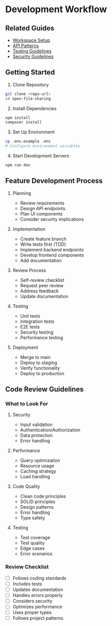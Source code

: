 # Development Workflow

## Related Guides

- [Workspace Setup](./01-workspace.md)
- [API Patterns](./guidelines/api-patterns.md)
- [Testing Guidelines](./guidelines/testing.md)
- [Security Guidelines](./guidelines/security.md)

## Getting Started

1. Clone Repository

```bash
git clone <repo-url>
cd open-file-sharing
```

2. Install Dependencies

```bash
npm install
composer install
```

3. Set Up Environment

```bash
cp .env.example .env
# Configure environment variables
```

4. Start Development Servers

```bash
npm run dev
```

## Feature Development Process

1. Planning

   - Review requirements
   - Design API endpoints
   - Plan UI components
   - Consider security implications

2. Implementation

   - Create feature branch
   - Write tests first (TDD)
   - Implement backend endpoints
   - Develop frontend components
   - Add documentation

3. Review Process

   - Self-review checklist
   - Request peer review
   - Address feedback
   - Update documentation

4. Testing

   - Unit tests
   - Integration tests
   - E2E tests
   - Security testing
   - Performance testing

5. Deployment
   - Merge to main
   - Deploy to staging
   - Verify functionality
   - Deploy to production

## Code Review Guidelines

### What to Look For

1. Security

   - Input validation
   - Authentication/Authorization
   - Data protection
   - Error handling

2. Performance

   - Query optimization
   - Resource usage
   - Caching strategy
   - Load handling

3. Code Quality

   - Clean code principles
   - SOLID principles
   - Design patterns
   - Error handling
   - Type safety

4. Testing
   - Test coverage
   - Test quality
   - Edge cases
   - Error scenarios

### Review Checklist

- [ ] Follows coding standards
- [ ] Includes tests
- [ ] Updates documentation
- [ ] Handles errors properly
- [ ] Considers security
- [ ] Optimizes performance
- [ ] Uses proper types
- [ ] Follows project patterns
